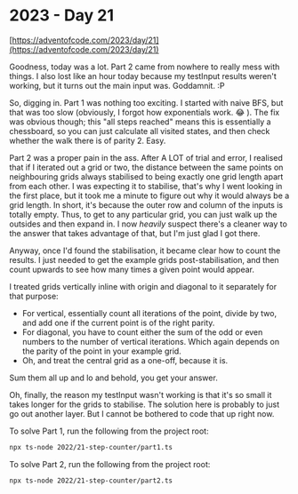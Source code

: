 # 2023 - Day 21

[https://adventofcode.com/2023/day/21](https://adventofcode.com/2023/day/21)

Goodness, today was a lot. Part 2 came from nowhere to really mess with things. I also lost like an hour today because my testInput results weren't working, but it turns out the main input was. Goddamnit. :P

So, digging in. Part 1 was nothing too exciting. I started with naive BFS, but that was too slow (obviously, I forgot how exponentials work. :joy: ). The fix was obvious though; this "all steps reached" means this is essentially a chessboard, so you can just calculate all visited states, and then check whether the walk there is of parity 2. Easy.

Part 2 was a proper pain in the ass. After A LOT of trial and error, I realised that if I iterated out a grid or two, the distance between the same points on neighbouring grids always stabilised to being exactly one grid length apart from each other. I was expecting it to stabilise, that's why I went looking in the first place, but it took me a minute to figure out why it would always be a grid length. In short, it's because the outer row and column of the inputs is totally empty. Thus, to get to any particular grid, you can
just walk up the outsides and then expand in. I now _heavily_ suspect there's a cleaner way to the answer that takes advantage of that,
but I'm just glad I got there.

Anyway, once I'd found the stabilisation, it became clear how to count the results. I just needed to get the example grids post-stabilisation, and then count upwards to see how many times a given point would appear.

I treated grids vertically inline with origin and diagonal to it separately for that purpose:

- For vertical, essentially count all iterations of the point, divide by two, and add one if the current point is of the right parity.
- For diagonal, you have to count either the sum of the odd or even numbers to the number of vertical iterations. Which again depends on the parity of the point in your example grid.
- Oh, and treat the central grid as a one-off, because it is.

Sum them all up and lo and behold, you get your answer.

Oh, finally, the reason my testInput wasn't working is that it's so small it takes longer for the grids to stabilise. The solution here
is probably to just go out another layer. But I cannot be bothered to code that up right now.

To solve Part 1, run the following from the project root:

```sh
npx ts-node 2022/21-step-counter/part1.ts
```

To solve Part 2, run the following from the project root:

```sh
npx ts-node 2022/21-step-counter/part2.ts
```
